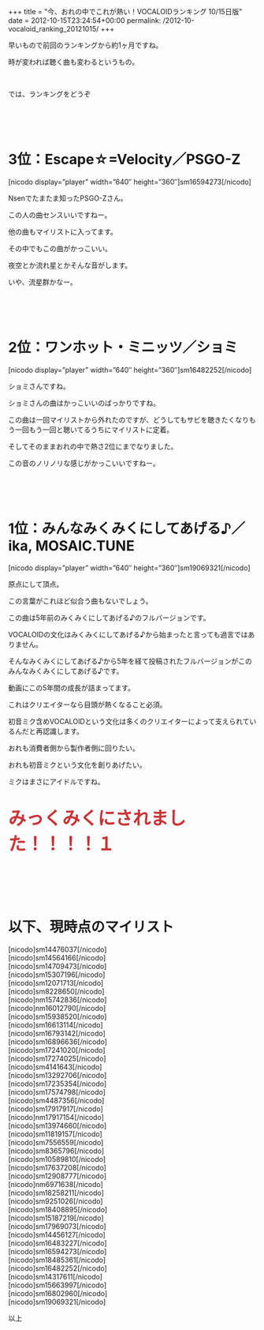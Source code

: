 +++
title = "今、おれの中でこれが熱い！VOCALOIDランキング 10/15日版"
date = 2012-10-15T23:24:54+00:00
permalink: /2012-10-vocaloid_ranking_20121015/
+++
&nbsp; 

早いもので前回のランキングから約1ヶ月ですね。 

時が変われば聴く曲も変わるというもの。 

&nbsp; 

では、ランキングをどうぞ 

&nbsp; 

&nbsp; 

# 3位：Escape☆=Velocity／PSGO-Z 

[nicodo display=&#8221;player&#8221; width=&#8221;640&#8243; height=&#8221;360&#8243;]sm16594273[/nicodo] 

Nsenでたまたま知ったPSGO-Zさん。 

この人の曲センスいいですねー。 

他の曲もマイリストに入ってます。 

その中でもこの曲がかっこいい。 

夜空とか流れ星とかそんな音がします。 

いや、流星群かなー。 

&nbsp; 

&nbsp; 

# 2位：ワンホット・ミニッツ／ショミ 

[nicodo display=&#8221;player&#8221; width=&#8221;640&#8243; height=&#8221;360&#8243;]sm16482252[/nicodo] 

ショミさんですね。 

ショミさんの曲はかっこいいのばっかりですね。 

この曲は一回マイリストから外れたのですが、どうしてもサビを聴きたくなりもう一回もう一回と聴いてるうちにマイリストに定着。 

そしてそのままおれの中で熱さ2位にまでなりました。 

この音のノリノリな感じがかっこいいですねー。 

&nbsp; 

&nbsp; 

# 1位：みんなみくみくにしてあげる♪／ika, MOSAIC.TUNE 

[nicodo display=&#8221;player&#8221; width=&#8221;640&#8243; height=&#8221;360&#8243;]sm19069321[/nicodo] 

原点にして頂点。 

この言葉がこれほど似合う曲もないでしょう。 

この曲は5年前のみくみくにしてあげる♪のフルバージョンです。 

VOCALOIDの文化はみくみくにしてあげる♪から始まったと言っても過言ではありません。 

そんなみくみくにしてあげる♪から5年を経て投稿されたフルバージョンがこのみんなみくみくにしてあげる♪です。 

動画にこの5年間の成長が詰まってます。 

これはクリエイターなら目頭が熱くなること必須。 

初音ミク含めVOCALOIDという文化は多くのクリエイターによって支えられているんだと再認識します。 

おれも消費者側から製作者側に回りたい。 

おれも初音ミクという文化を創りあげたい。 

ミクはまさにアイドルですね。 

<p style="font-size: 36px; font-weight: bold; color: #CC3333">
  みっくみくにされました！！！！１ </strong></font>
</p>

&nbsp; 

&nbsp; 

# 以下、現時点のマイリスト 

<div class="niconico">
  [nicodo]sm14476037[/nicodo]<br />[nicodo]sm14564166[/nicodo]<br />[nicodo]sm14709473[/nicodo]<br />[nicodo]sm15307196[/nicodo]<br />[nicodo]sm12071713[/nicodo]<br />[nicodo]sm8228650[/nicodo]<br />[nicodo]nm15742836[/nicodo]<br />[nicodo]nm16012790[/nicodo]<br />[nicodo]sm15938520[/nicodo]<br />[nicodo]sm16613114[/nicodo]<br />[nicodo]sm16793142[/nicodo]<br />[nicodo]sm16896636[/nicodo]<br />[nicodo]sm17241020[/nicodo]<br />[nicodo]sm17274025[/nicodo]<br />[nicodo]sm4141643[/nicodo]<br />[nicodo]sm13292706[/nicodo]<br />[nicodo]sm17235354[/nicodo]<br />[nicodo]sm17574798[/nicodo]<br />[nicodo]sm4487356[/nicodo]<br />[nicodo]sm17917917[/nicodo]<br />[nicodo]nm17917154[/nicodo]<br />[nicodo]sm13974660[/nicodo]<br />[nicodo]sm11819157[/nicodo]<br />[nicodo]sm7556559[/nicodo]<br />[nicodo]sm8365796[/nicodo]<br />[nicodo]sm10589810[/nicodo]<br />[nicodo]sm17637208[/nicodo]<br />[nicodo]sm12908777[/nicodo]<br />[nicodo]nm6971638[/nicodo]<br />[nicodo]sm18258211[/nicodo]<br />[nicodo]sm9251026[/nicodo]<br />[nicodo]sm18408895[/nicodo]<br />[nicodo]sm15187219[/nicodo]<br />[nicodo]sm17969073[/nicodo]<br />[nicodo]sm14456127[/nicodo]<br />[nicodo]sm16483227[/nicodo]<br />[nicodo]sm16594273[/nicodo]<br />[nicodo]sm18485361[/nicodo]<br />[nicodo]sm16482252[/nicodo]<br />[nicodo]sm14317611[/nicodo]<br />[nicodo]sm15663997[/nicodo]<br />[nicodo]sm16802960[/nicodo]<br />[nicodo]sm19069321[/nicodo]
</div>



<p style="clear: both;">
  以上
</p>